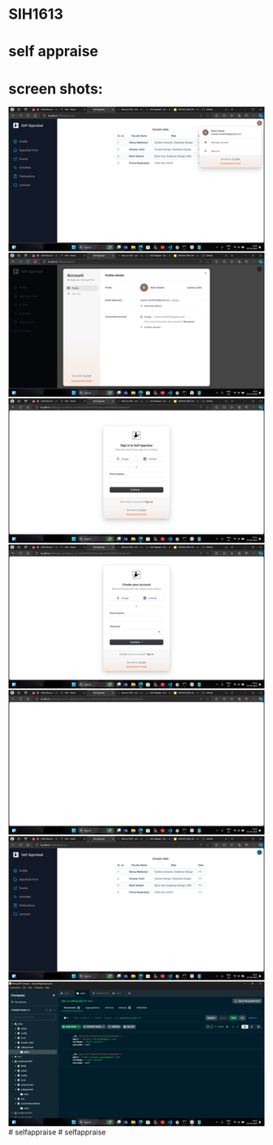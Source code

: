 # SIH1613

# self appraise

# screen shots:

<img src="/screen-shots/Screenshot (623).png">
<img src="/screen-shots/Screenshot (624).png">
<img src="/screen-shots/Screenshot (626).png">
<img src="/screen-shots/Screenshot (627).png">
<img src="/screen-shots/Screenshot (628).png">
<img src="/screen-shots/Screenshot (629).png">
<img src="/screen-shots/Screenshot (630).png">
#   s e l f a p p r a i s e 
 
 #   s e l f a p p r a i s e 
 
 